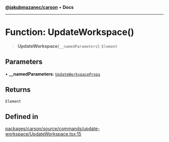 [**@jakubmazanec/carson**](../README.md) • **Docs**

---

# Function: UpdateWorkspace()

> **UpdateWorkspace**(`__namedParameters`): `Element`

## Parameters

• **\_\_namedParameters**: [`UpdateWorkspaceProps`](../type-aliases/UpdateWorkspaceProps.md)

## Returns

`Element`

## Defined in

[packages/carson/source/commands/update-workspace/UpdateWorkspace.tsx:15](https://github.com/jakubmazanec/tools/blob/4809b04453aafb35a917917e0b4964a9ec0cd132/packages/carson/source/commands/update-workspace/UpdateWorkspace.tsx#L15)
